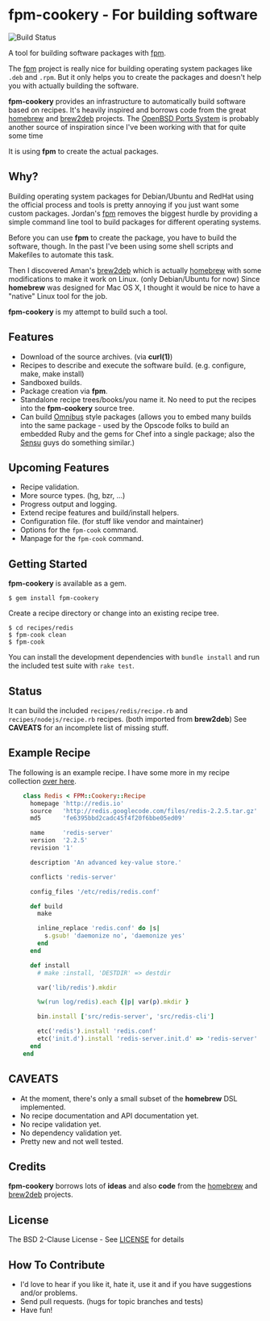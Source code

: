 # fpm-cookery - For building software

![Build Status](https://travis-ci.org/bernd/fpm-cookery.svg)

A tool for building software packages with
[fpm](https://github.com/jordansissel/fpm).

The [fpm](https://github.com/jordansissel/fpm) project is really nice for
building operating system packages like `.deb` and `.rpm`. But it only helps
you to create the packages and doesn't help you with actually building the
software.

__fpm-cookery__ provides an infrastructure to automatically build software
based on recipes. It's heavily inspired and borrows code from the great
[homebrew](https://github.com/mxcl/homebrew) and
[brew2deb](https://github.com/tmm1/brew2deb) projects.
The [OpenBSD Ports System](http://www.openbsd.org/faq/ports/index.html) is
probably another source of inspiration since I've been working with that for
quite some time

It is using __fpm__ to create the actual packages.

## Why?

Building operating system packages for Debian/Ubuntu and RedHat using the
official process and tools is pretty annoying if you just want some custom
packages. Jordan's [fpm](https://github.com/jordansissel/fpm) removes the
biggest hurdle by providing a simple command line tool to build packages
for different operating systems.

Before you can use __fpm__ to create the package, you have to build the software,
though. In the past I've been using some shell scripts and Makefiles to
automate this task.

Then I discovered Aman's [brew2deb](https://github.com/tmm1/brew2deb) which is
actually [homebrew](https://github.com/mxcl/homebrew) with some modifications
to make it work on Linux. (only Debian/Ubuntu for now) Since __homebrew__ was
designed for Mac OS X, I thought it would be nice to have a "native" Linux
tool for the job.

__fpm-cookery__ is my attempt to build such a tool.

## Features

* Download of the source archives. (via __curl(1)__)
* Recipes to describe and execute the software build.
  (e.g. configure, make, make install)
* Sandboxed builds.
* Package creation via __fpm__.
* Standalone recipe trees/books/you name it. No need to put the recipes into
  the __fpm-cookery__ source tree.
* Can build [Omnibus](http://wiki.opscode.com/display/chef/Omnibus+Information)
  style packages (allows you to embed many builds into the same package - 
  used by the Opscode folks to build an embedded Ruby and the gems for Chef into
  a single package; also the [Sensu](https://github.com/sensu/sensu) guys do something similar.)

## Upcoming Features

* Recipe validation.
* More source types. (hg, bzr, ...)
* Progress output and logging.
* Extend recipe features and build/install helpers.
* Configuration file. (for stuff like vendor and maintainer)
* Options for the `fpm-cook` command.
* Manpage for the `fpm-cook` command.

## Getting Started

__fpm-cookery__ is available as a gem.

	$ gem install fpm-cookery

Create a recipe directory or change into an existing recipe tree.

    $ cd recipes/redis
    $ fpm-cook clean
    $ fpm-cook

You can install the development dependencies with `bundle install` and run
the included test suite with `rake test`.

## Status

It can build the included `recipes/redis/recipe.rb` and
`recipes/nodejs/recipe.rb` recipes. (both imported from __brew2deb__)
See __CAVEATS__ for an incomplete list of missing stuff.

## Example Recipe

The following is an example recipe. I have some more in my recipe collection
[over here](https://github.com/bernd/fpm-recipes).

```ruby
    class Redis < FPM::Cookery::Recipe
      homepage 'http://redis.io'
      source   'http://redis.googlecode.com/files/redis-2.2.5.tar.gz'
      md5      'fe6395bbd2cadc45f4f20f6bbe05ed09'

      name     'redis-server'
      version  '2.2.5'
      revision '1'

      description 'An advanced key-value store.'

      conflicts 'redis-server'

      config_files '/etc/redis/redis.conf'

      def build
        make

        inline_replace 'redis.conf' do |s|
          s.gsub! 'daemonize no', 'daemonize yes'
        end
      end

      def install
        # make :install, 'DESTDIR' => destdir

        var('lib/redis').mkdir

        %w(run log/redis).each {|p| var(p).mkdir }

        bin.install ['src/redis-server', 'src/redis-cli']

        etc('redis').install 'redis.conf'
        etc('init.d').install 'redis-server.init.d' => 'redis-server'
      end
    end
```

## CAVEATS

* At the moment, there's only a small subset of the __homebrew__ DSL implemented.
* No recipe documentation and API documentation yet.
* No recipe validation yet.
* No dependency validation yet.
* Pretty new and not well tested.

## Credits

__fpm-cookery__ borrows lots of __ideas__ and also __code__ from the
[homebrew](https://github.com/mxcl/homebrew) and
[brew2deb](https://github.com/tmm1/brew2deb) projects.

## License

The BSD 2-Clause License - See [LICENSE](LICENSE) for details

## How To Contribute

* I'd love to hear if you like it, hate it, use it and if you have suggestions
  and/or problems.
* Send pull requests. (hugs for topic branches and tests)
* Have fun!
